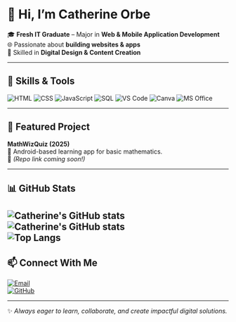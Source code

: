 # 👋 Hi, I’m Catherine Orbe  

🎓 **Fresh IT Graduate** – Major in **Web & Mobile Application Development**  
🌐 Passionate about **building websites & apps**  
🎨 Skilled in **Digital Design & Content Creation**  

---

## 🚀 Skills & Tools
![HTML](https://img.shields.io/badge/Code-HTML-orange?logo=html5)
![CSS](https://img.shields.io/badge/Style-CSS-blue?logo=css3&logoColor=white)
![JavaScript](https://img.shields.io/badge/Code-JavaScript-yellow?logo=javascript)
![SQL](https://img.shields.io/badge/Database-SQL-lightgrey?logo=sqlite)
![VS Code](https://img.shields.io/badge/IDE-VSCode-blue?logo=visualstudiocode)
![Canva](https://img.shields.io/badge/Design-Canva-purple?logo=canva)
![MS Office](https://img.shields.io/badge/Tools-Microsoft_Office-red?logo=microsoftoffice)

---

## 📱 Featured Project
**MathWizQuiz (2025)**  
📱 Android-based learning app for basic mathematics.  
🔗 *(Repo link coming soon!)*  

---

## 📊 GitHub Stats
![Catherine's GitHub stats](https://github-readme-stats.vercel.app/api?username=catherinetagao&show_icons=true&theme=tokyonight)  
![Catherine's GitHub stats](https://github-readme-stats.vercel.app/api?username=catherinetorbe&show_icons=true&theme=tokyonight)  
![Top Langs](https://github-readme-stats.vercel.app/api/top-langs/?username=catherinetagao&layout=compact&theme=tokyonight)
---

## 📫 Connect With Me
[![Email](https://img.shields.io/badge/Email-catherinetorbe%40gmail.com-red?logo=gmail)](mailto:catherinetorbe@gmail.com)  
[![GitHub](https://img.shields.io/badge/GitHub-catherinetagao-black?logo=github)](https://github.com/catherinetorbe)  

---

✨ *Always eager to learn, collaborate, and create impactful digital solutions.*  
